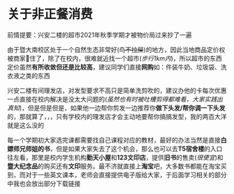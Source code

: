 # 关于非正餐消费

前情提要：兴安二楼的超市2021年秋季学期才被物价局过来抄了一遍

由于暨大南校区处于一个自然生态非常好(~~鸟不拉屎~~)的地方，因此当地商品定价权被商家🤏住了，除了在校内，很难就近找一个超市(_步行1km内_)，所以超市的东西定价虽然**有所收敛但还是比较高**，建议同学们直接**网购**如：件装牛奶、垃圾袋、洗衣液之类的东西

兴安二楼有间理发店，对发型要求不高只是简单洗剪吹的，建议办他的卡每次优惠一点直接在校内解决是没太大问题的(_虽然也有时被吐槽剪得都难看，大家实践出真知_)，但是但是但是，如果他一边帮你剪发一边推荐你**做下头发/帮你调一下头发**的，那就算了，，，只有学校内的理发店才会主动地要帮你搞搞发型，我的两百大洋就是这么没的

每一个学期初大家选完课都需要找自己课程对应的教材，最好的办法当然是直接**白嫖师兄师姐的书**，但是如果大家失去了这个机会，那么也可以去**T5宿舍楼**的入口往左看，那里是校内学生机构**勤天小屋**和**123文印店**，提供**旧书**的售卖(_很便宜_)和**暨大纪念品**的购买还有**文印**服务。最不济就直接上**淘宝**吧，大多数书都能在淘宝买到，而对于一些英文课本，老师会直接提供电子版给大家，于后面学习相关的部分中我也会放出部分下载链接
